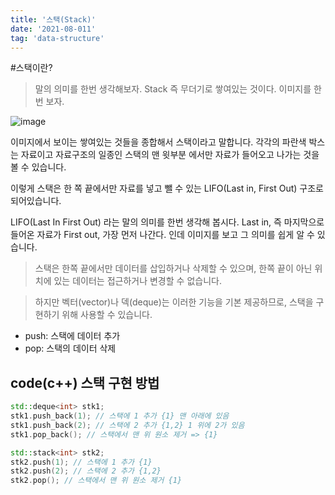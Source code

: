 ```yaml
---
title: '스택(Stack)'
date: '2021-08-011'
tag: 'data-structure'
---
```


#스택이란?
> 말의 의미를 한번 생각해보자. Stack 즉 무더기로 쌓여있는 것이다. 이미지를 한번 보자.

![image](https://upload.wikimedia.org/wikipedia/commons/thumb/2/29/Data_stack.svg/300px-Data_stack.svg.png)

이미지에서 보이는 쌓여있는 것들을 종합해서 스택이라고 말합니다. 각각의 파란색 박스는 자료이고
자료구조의 일종인 스택의 맨 윗부분
에서만 자료가 들어오고 나가는 것을 볼 수 있습니다.

이렇게 스택은 한 쪽 끝에서만 자료를 넣고 뺄 수 있는
LIFO(Last in, First Out) 구조로 되어있습니다.

LIFO(Last In First Out) 라는 말의 의미를 한번 생각해 봅시다. Last in, 즉 마지막으로 들어온 자료가 First out,
가장 먼저 나간다. 인데 이미지를 보고 그 의미를 쉽게 알 수 있습니다.

> 스택은 한쪽 끝에서만 데이터를 삽입하거나 삭제할 수 있으며, 한쪽 끝이 아닌 위치에 있는 데이터는 접근하거나 변경할 수 없습니다.

> 하지만 벡터(vector)나 덱(deque)는 이러한 기능을 기본 제공하므로, 스택을 구현하기 위해 사용할 수 있습니다. 


- push: 스택에 데이터 추가
- pop: 스택의 데이터 삭제
## code(c++) 스택 구현 방법
```cpp
std::deque<int> stk1;
stk1.push_back(1); // 스택에 1 추가 {1} 맨 아래에 있음
stk1.push_back(2); // 스택에 2 추가 {1,2} 1 위에 2가 있음
stk1.pop_back(); // 스택에서 맨 위 원소 제거 => {1}

std::stack<int> stk2;
stk2.push(1); // 스택에 1 추가 {1}
stk2.push(2); // 스택에 2 추가 {1,2}
stk2.pop(); // 스택에서 맨 위 원소 제거 {1}
```
